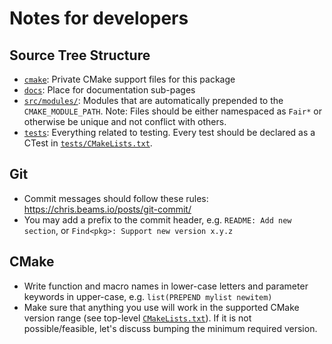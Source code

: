 # Notes for developers

## Source Tree Structure

* [`cmake`](../cmake): Private CMake support files for this package
* [`docs`](../docs): Place for documentation sub-pages
* [`src/modules/`](../src/modules): Modules that are automatically prepended to the `CMAKE_MODULE_PATH`.
  Note: Files should be either namespaced as `Fair*` or otherwise be
  unique and not conflict with others.
* [`tests`](../tests): Everything related to testing. Every test should be declared as a CTest in [`tests/CMakeLists.txt`](../tests/CMakeLists.txt).

## Git

* Commit messages should follow these rules: https://chris.beams.io/posts/git-commit/
* You may add a prefix to the commit header, e.g. `README: Add new section`, or `Find<pkg>: Support new version x.y.z`

## CMake

* Write function and macro names in lower-case letters and parameter keywords in upper-case, e.g. `list(PREPEND mylist newitem)`
* Make sure that anything you use will work in the supported CMake version range (see top-level [`CMakeLists.txt`](../CMakeLists.txt)). If it is not possible/feasible, let's discuss bumping the minimum required version.
